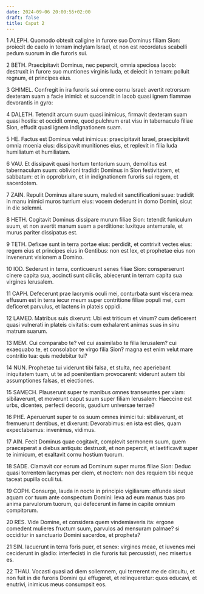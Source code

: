 ```yaml
---
date: 2024-09-06 20:00:55+02:00
draft: false
title: Caput 2
---
```





1 ALEPH. Quomodo obtexit caligine in furore suo Dominus filiam Sion: proiecit de caelo in terram inclytam Israel, et non est recordatus scabelli pedum suorum in die furoris sui.

2 BETH. Praecipitavit Dominus, nec pepercit, omnia speciosa Iacob: destruxit in furore suo muntiones virginis Iuda, et deiecit in terram: polluit regnum, et principes eius.

3 GHIMEL. Confregit in ira furoris sui omne cornu Israel: avertit retrorsum dexteram suam a facie inimici: et succendit in Iacob quasi ignem flammae devorantis in gyro:

4 DALETH. Tetendit arcum suum quasi inimicus, firmavit dexteram suam quasi hostis: et occidit omne, quod pulchrum erat visu in tabernaculo filiae Sion, effudit quasi ignem indignationem suam.

5 HE. Factus est Dominus velut inimicus: praecipitavit Israel, praecipitavit omnia moenia eius: dissipavit munitiones eius, et replevit in filia Iuda humiliatum et humiliatam.

6 VAU. Et dissipavit quasi hortum tentorium suum, demolitus est tabernaculum suum: oblivioni tradidit Dominus in Sion festivitatem, et sabbatum: et in opprobrium, et in indignationem furoris sui regem, et sacerdotem.

7 ZAIN. Repulit Dominus altare suum, maledixit sanctificationi suae: tradidit in manu inimici muros turrium eius: vocem dederunt in domo Domini, sicut in die solemni.

8 HETH. Cogitavit Dominus dissipare murum filiae Sion: tetendit funiculum suum, et non avertit manum suam a perditione: luxitque antemurale, et murus pariter dissipatus est.

9 TETH. Defixae sunt in terra portae eius: perdidit, et contrivit vectes eius: regem eius et principes eius in Gentibus: non est lex, et prophetae eius non invenerunt visionem a Domino.

10 IOD. Sederunt in terra, conticuerunt senes filiae Sion: consperserunt cinere capita sua, accincti sunt ciliciis, abiecerunt in terram capita sua virgines Ierusalem.

11 CAPH. Defecerunt prae lacrymis oculi mei, conturbata sunt viscera mea: effusum est in terra iecur meum super contritione filiae populi mei, cum deficeret parvulus, et lactens in plateis oppidi.

12 LAMED. Matribus suis dixerunt: Ubi est triticum et vinum? cum deficerent quasi vulnerati in plateis civitatis: cum exhalarent animas suas in sinu matrum suarum.

13 MEM. Cui comparabo te? vel cui assimilabo te filia Ierusalem? cui exaequabo te, et consolabor te virgo filia Sion? magna est enim velut mare contritio tua: quis medebitur tui?

14 NUN. Prophetae tui viderunt tibi falsa, et stulta, nec aperiebant iniquitatem tuam, ut te ad poenitentiam provocarent: viderunt autem tibi assumptiones falsas, et eiectiones.

15 SAMECH. Plauserunt super te manibus omnes transeuntes per viam: sibilaverunt, et moverunt caput suum super filiam Ierusalem: Haeccine est urbs, dicentes, perfecti decoris, gaudium universae terrae?

16 PHE. Aperuerunt super te os suum omnes inimici tui: sibilaverunt, et fremuerunt dentibus, et dixerunt: Devorabimus: en ista est dies, quam expectabamus: invenimus, vidimus.

17 AIN. Fecit Dominus quae cogitavit, complevit sermonem suum, quem praeceperat a diebus antiquis: destruxit, et non pepercit, et laetificavit super te inimicum, et exaltavit cornu hostium tuorum.

18 SADE. Clamavit cor eorum ad Dominum super muros filiae Sion: Deduc quasi torrentem lacrymas per diem, et noctem: non des requiem tibi neque taceat pupilla oculi tui.

19 COPH. Consurge, lauda in nocte in principio vigiliarum: effunde sicut aquam cor tuum ante conspectum Domini: leva ad eum manus tuas pro anima parvulorum tuorum, qui defecerunt in fame in capite omnium compitorum.

20 RES. Vide Domine, et considera quem vindemiaveris ita: ergone comedent mulieres fructum suum, parvulos ad mensuram palmae? si occiditur in sanctuario Domini sacerdos, et propheta?

21 SIN. Iacuerunt in terra foris puer, et senex: virgines meae, et iuvenes mei ceciderunt in gladio: interfecisti in die furoris tui: percussisti, nec misertus es.

22 THAU. Vocasti quasi ad diem sollemnem, qui terrerent me de circuitu, et non fuit in die furoris Domini qui effugeret, et relinqueretur: quos educavi, et enutrivi, inimicus meus consumpsit eos.

